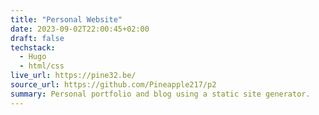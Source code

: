 ```yaml
---
title: "Personal Website"
date: 2023-09-02T22:00:45+02:00
draft: false
techstack:
  - Hugo
  - html/css
live_url: https://pine32.be/
source_url: https://github.com/Pineapple217/p2
summary: Personal portfolio and blog using a static site generator.
---
```


